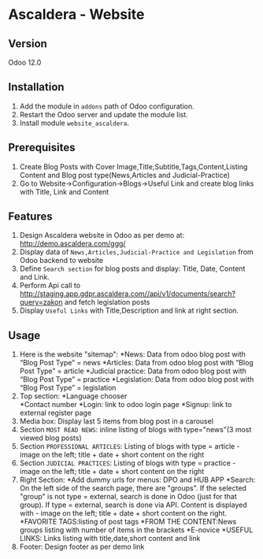 # Ascaldera - Website

## Version

Odoo 12.0

## Installation

1. Add the module in `addons` path of Odoo configuration.
2. Restart the Odoo server and update the module list.
3. Install module `website_ascaldera`.

## Prerequisites

1. Create Blog Posts with Cover Image,Title,Subtitle,Tags,Content,Listing Content and Blog post type(News,Articles and Judicial-Practice)
2. Go to Website->Configuration->Blogs->Useful Link and create blog links with Title, Link and Content

## Features

1. Design Ascaldera website in Odoo as per demo at: http://demo.ascaldera.com/ggg/
2. Display data of `News,Articles,Judicial-Practice and Legislation` from Odoo backend to website
3. Define `Search section` for blog posts and display: Title, Date, Content and Link.
4. Perform Api call to http://staging.app.gdpr.ascaldera.com//api/v1/documents/search?query=zakon and fetch legislation posts
5. Display `Useful Links` with Title,Description and link at right section.

## Usage

1. Here is the website "sitemap":
	*News: Data from odoo blog post with “Blog Post Type” = news
	*Articles: Data from odoo blog post with “Blog Post Type” = article
	*Judicial practice: Data from odoo blog post with “Blog Post Type” = practice
	*Legislation: Data from odoo blog post with “Blog Post Type” = legislation
2. Top section:
    *Language chooser    
    *Contact number
    *Login: link to odoo login page
    *Signup: link to external register page 
3. Media box: Display last 5 items from blog post in a carousel
4. Section `MOST READ NEWS`: inline listing of blogs with type="news"(3 most viewed blog posts)
5. Section `PROFESSIONAL ARTICLES`: Listing of blogs with type = article - image on the left; title + date + short content on the right
6. Section `JUDICIAL PRACTICES`: Listing of blogs with type = practice - image on the left; title + date + short content on the right
7. Right Section:
	*Add dummy urls for menus: DPO and HUB APP
	*Search: On the left side of the search page, there are "groups". If the  selected "group" is not type = external, search is done in Odoo (just for that group). If type = external, search is done via API. Content is displayed with - image on the left; title + date + short content on the right.
	*FAVORITE TAGS:listing of post tags
	*FROM THE CONTENT:News groups listing with number of items in the brackets
	*E-novice
	*USEFUL LINKS: Links listing with title,date,short content and link
8. Footer: Design footer as per demo link
